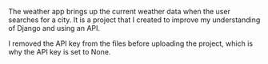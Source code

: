 The weather app brings up the current weather data when the user searches for a city. It is a project that I created to improve my understanding of Django and using an API. 

I removed the API key from the files before uploading the project, which is why the API key is set to None.

